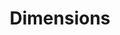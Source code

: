 ---
layout: default
bigquery: https://console.cloud.google.com/bigquery?p=covid-19-dimensions-ai&page=table&d=data&t=publications
contributors: Digital Science, https://www.digital-science.com/
cost: Free for personal, non-commercial use.
description: Dimensions contains more than 100 million publications, ranging from
  articles published in scholarly journals, books and book chapters, to preprints
  and conference proceedings. All publications are contextualized with linked data
  sets, funding, publications, patents, clinical trials, and policy documents. You
  can also view associated categories, funders, institutions, and researcher profiles.
documentation: https://docs.dimensions.ai/bigquery/index.html
last_edit: 04/12/2022, 06:53:35
location: https://www.dimensions.ai/products/free/
maintained_by: Digital Science, https://www.digital-science.com/
schema_fields:
- category_bra
- supporting_grant_ids
- current_assignee
- associated_grant_ids
- funding_gbp
- publisher
- open_access_categories
- research_orgs
- language
- citations_count
- funder_orgs
- id
- current_assignee_countries
- repository_id
- embargo_date
- category_for
- date_normal
- resulting_publication_doi
- types
- concepts
- clinical_trial_ids
- investigators
- links
- address
- publication_year
- jurisdiction
- type
- abstract
- research_org_countries
- phase
- resulting_publication_ids
- interventions
- filing_year
- cpc
- acknowledgements
- subtitles
- acronym
- granted_year
- mesh_headings
- linkout
- patent_ids
- organisation_details
- date_inserted
- registry
- book_title
- book_series_title
- year
- conference
- citation_string
- category_hrcs_hc
- priority_date
- created_date
- funding_currency
- mesh_terms
- legal_status
- priority_year
- funding_nzd
- granted_date
- funder_org_state_codes
- altmetrics
- category_hrcs_rac
- original_title
- isbn
- relationships
- filing_date
- start_year
- original_assignee
- assignee_orgs
- category_icrp_cso
- pages
- categories
- open_access_categories_v2
- research_org_city_names
- associated_publication_pmid
- funding_cad
- date_print
- brief_title
- start_date
- grant_number
- expiration_year
- research_org_country_names
- journal_lists
- funding_amount
- name
- gender
- category_icrp_ct
- status
- legal_events
- kind
- assignee_countries
- eisbn
- source_id
- proceedings_title
- email_address
- citations
- journal
- funder_org_countries
- researcher_ids
- original_assignee_orgs
- family_id
- date_imported_gbq
- application_number
- metrics
- research_org_state_codes
- date_online
- title
- acronyms
- original_abstract
- inventor_names
- ipcr
- repository_name
- doi
- established
- filing_status
- associated_publication_doi
- reference_ids
- funding_usd
- end_year
- active_years
- current_assignee_orgs
- category_rcdc
- category_uoa
- external_ids
- editors
- date
- research_org_state_names
- funder_org_cities
- funding_cny
- research_org_cities
- authors
- funder_org_acronyms
- wikipedia_url
- pmcid
- associated_publication_arxiv_id
- date_modified
- arxiv_id
- funding_eur
- category_sdg
- labels
- funding_aud
- expiration_date
- family_count
- funder_org
- pmid
- cited_by_ids
- category_hra
- associated_publication_id
- aliases
- repository_url
- volume
- foa_number
- license
- publication_date
- funding_jpy
- funding_details
- funder_countries
- publication_ids
- original_assignee_countries
- issue
- parent_id
- description
- funding_chf
- family_members_ids
- conditions
- end_date
shortname: dimensions
tags:
- scholarly literature
- patents
- funding
- clinical trials
- academic profiles
terms_of_use: 'Use of both the Dimensions COVID-19 dataset and full Dimensions dataset
  are subject to the Dimensions Terms of use: https://www.dimensions.ai/policies-terms-legal '
title: Dimensions
uuid: dcff88bd-fe6b-4fdb-8159-809bf9d7bc1c
---